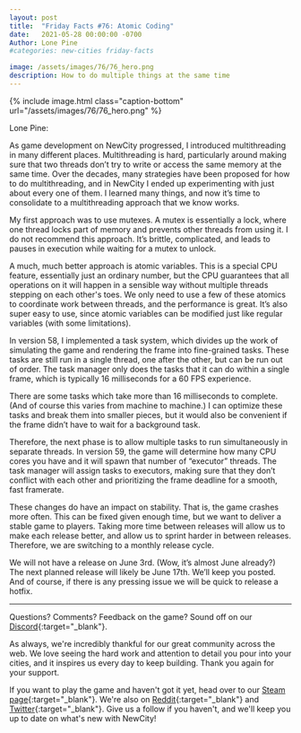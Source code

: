 ```yaml
---
layout: post
title:  "Friday Facts #76: Atomic Coding"
date:   2021-05-28 00:00:00 -0700
Author: Lone Pine
#categories: new-cities friday-facts

image: /assets/images/76/76_hero.png
description: How to do multiple things at the same time
---
```


{% include image.html class="caption-bottom"
  url="/assets/images/76/76_hero.png"
%}

Lone Pine: 

As game development on NewCity progressed, I introduced multithreading in many different places. Multithreading is hard, particularly around making sure that two threads don’t try to write or access the same memory at the same time. Over the decades, many strategies have been proposed for how to do multithreading, and in NewCity I ended up experimenting with just about every one of them. I learned many things, and now it’s time to consolidate to a multithreading approach that we know works.

My first approach was to use mutexes. A mutex is essentially a lock, where one thread locks part of memory and prevents other threads from using it. I do not recommend this approach. It’s brittle, complicated, and leads to pauses in execution while waiting for a mutex to unlock.

A much, much better approach is atomic variables. This is a special CPU feature, essentially just an ordinary number, but the CPU guarantees that all operations on it will happen in a sensible way without multiple threads stepping on each other's toes. We only need to use a few of these atomics to coordinate work between threads, and the performance is great. It’s also super easy to use, since atomic variables can be modified just like regular variables (with some limitations).

In version 58, I implemented a task system, which divides up the work of simulating the game and rendering the frame into fine-grained tasks. These tasks are still run in a single thread, one after the other, but can be run out of order. The task manager only does the tasks that it can do within a single frame, which is typically 16 milliseconds for a 60 FPS experience.

There are some tasks which take more than 16 milliseconds to complete. (And of course this varies from machine to machine.) I can optimize these tasks and break them into smaller pieces, but it would also be convenient if the frame didn’t have to wait for a background task. 

Therefore, the next phase is to allow multiple tasks to run simultaneously in separate threads. In version 59, the game will determine how many CPU cores you have and it will spawn that number of “executor” threads. The task manager will assign tasks to executors, making sure that they don’t conflict with each other and prioritizing the frame deadline for a smooth, fast framerate.

These changes do have an impact on stability. That is, the game crashes more often. This can be fixed given enough time, but we want to deliver a stable game to players. Taking more time between releases will allow us to make each release better, and allow us to sprint harder in between releases. Therefore, we are switching to a monthly release cycle. 

We will not have a release on June 3rd. (Wow, it’s almost June already?) The next planned release will likely be June 17th. We’ll keep you posted. And of course, if there is any pressing issue we will be quick to release a hotfix. 

---

Questions? Comments? Feedback on the game? Sound off on our [Discord]{:target="_blank"}.

As always, we're incredibly thankful for our great community across the web. We love seeing the hard work and attention to detail you pour into your cities, and it inspires us every day to keep building. Thank you again for your support.

If you want to play the game and haven't got it yet, head over to our [Steam page]{:target="_blank"}. We're also on [Reddit]{:target="_blank"} and [Twitter]{:target="_blank"}. Give us a follow if you haven't, and we'll keep you up to date on what's new with NewCity!

[Hearthstone]: https://playhearthstone.com/
[Discord]:  http://discord.gg/cz6t4J5
[Steam page]: https://store.steampowered.com/app/1067860/NewCity/
[Reddit]: https://www.reddit.com/r/NewCity
[Twitter]: https://twitter.com/lone_pine_games


